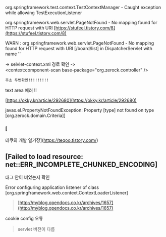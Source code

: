 org.springframework.test.context.TestContextManager - Caught exception while allowing TestExecutionListener 

 org.springframework.web.servlet.PageNotFound - No mapping found for HTTP request with URI
 [https://stufeel.tistory.com/8](https://stufeel.tistory.com/8)


WARN : org.springframework.web.servlet.PageNotFound - No mapping found for HTTP request with URI [/board/list] in DispatcherServlet with name ''

-> selvlet-context.xml 경로 확인
-> 	
	<context:component-scan base-package="org.zerock.controller" />
	
	주소 두번확인!!!!!!!!!


text area 에러 !!

[https://okky.kr/article/292680](https://okky.kr/article/292680)




javax.el.PropertyNotFoundException: Property [type] not found on type [org.zerock.domain.Criteria]] 



### [  
테쿠의 개발 일기장](https://teqoo.tistory.com/)

## [Failed to load resource: net::ERR_INCOMPLETE_CHUNKED_ENCODING]

태그 안이 비었는지 확인




Error configuring application listener of class [org.springframework.web.context.ContextLoaderListener]

>[http://myblog.opendocs.co.kr/archives/1657](http://myblog.opendocs.co.kr/archives/1657)




cookie config 오류
> servlet 버전이 다름
<!--stackedit_data:
eyJoaXN0b3J5IjpbLTQ1NzM5NzE0NCw4NTg5Mzg4MDMsLTE4MD
czNjcwMzAsLTIwMjQxMjQ3NzMsLTEwOTAyODYwNzYsMTA5MDQ4
NDUzNywtMTY0MDU1MDgyMSwtMjc4NDg1MTY4XX0=
-->